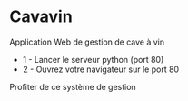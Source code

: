 # Cavavin
Application Web de gestion de cave à vin

- 1 - Lancer le serveur python (port 80)
- 2 - Ouvrez votre navigateur sur le port 80

Profiter de ce système de gestion
